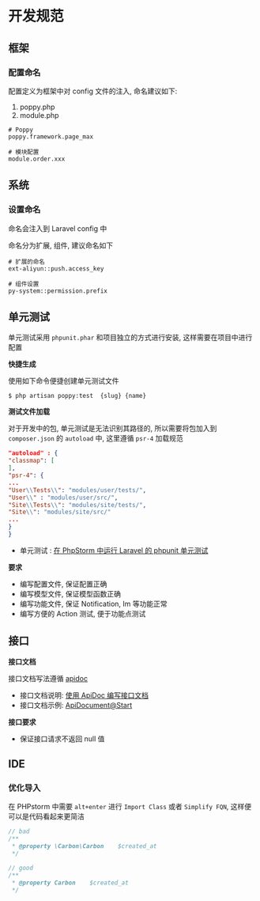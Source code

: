 # 开发规范

## 框架

### 配置命名

配置定义为框架中对 config 文件的注入, 命名建议如下:

1. poppy.php
2. module.php

```
# Poppy
poppy.framework.page_max

# 模块配置
module.order.xxx
```

## 系统

### 设置命名

命名会注入到 Laravel config 中

命名分为扩展, 组件, 建议命名如下

```
# 扩展的命名
ext-aliyun::push.access_key

# 组件设置
py-system::permission.prefix
```

## 单元测试

单元测试采用 `phpunit.phar` 和项目独立的方式进行安装, 这样需要在项目中进行配置

**快捷生成**

使用如下命令便捷创建单元测试文件

```
$ php artisan poppy:test  {slug} {name}
```

**测试文件加载**

对于开发中的包, 单元测试是无法识别其路径的, 所以需要将包加入到 `composer.json` 的 `autoload` 中, 这里遵循 `psr-4` 加载规范

```json
"autoload" : {
"classmap": [
],
"psr-4": {
...
"User\\Tests\\": "modules/user/tests/",
"User\\" : "modules/user/src/",
"Site\\Tests\\": "modules/site/tests/",
"Site\\": "modules/site/src/"
...
}
}
```

- 单元测试 : [在 PhpStorm 中运行 Laravel 的 phpunit 单元测试](https://wulicode.com/php/vendor/phpunit-at-project/index.html)

**要求**

- 编写配置文件, 保证配置正确
- 编写模型文件, 保证模型函数正确
- 编写功能文件, 保证 Notification, Im 等功能正常
- 编写方便的 Action 测试, 便于功能点测试

## 接口

**接口文档**

接口文档写法遵循 [apidoc](https://apidocjs.com/)

- 接口文档说明: [使用 ApiDoc 编写接口文档](https://wulicode.com/develop/cooperation/apidoc/)
- 接口文档示例: [ApiDocument@Start](http://v4.poppy-framework.com/docs/web/)

**接口要求**

- 保证接口请求不返回 null 值

## IDE

### 优化导入

在 PHPstorm 中需要 `alt+enter` 进行 `Import Class` 或者 `Simplify FQN`, 这样便可以是代码看起来更简洁

```php
// bad
/**
 * @property \Carbon\Carbon    $created_at
 */

// good
/**
 * @property Carbon    $created_at
 */
```